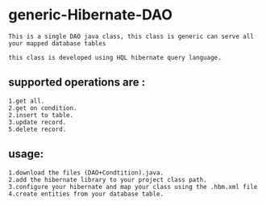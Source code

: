 # generic-Hibernate-DAO
```
This is a single DAO java class, this class is generic can serve all your mapped database tables

this class is developed using HQL hibernate query language.
```
## supported operations are :
```
1.get all.
2.get on condition.
2.insert to table.
3.update record.
5.delete record.
```
## usage:
```
1.download the files (DAO+Condtition).java.
2.add the hibernate library to your project class path.
3.configure your hibernate and map your class using the .hbm.xml file 
4.create entities from your database table.

```

